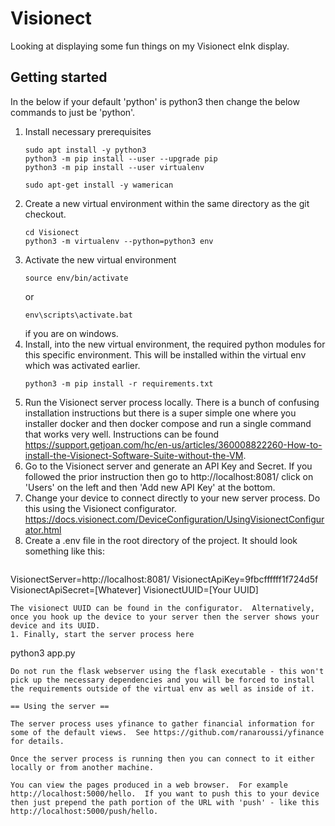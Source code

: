 
# Visionect 

Looking at displaying some fun things on my Visionect eInk display.

## Getting started

In the below if your default 'python' is python3 then change the below commands to just be 'python'.

1. Install necessary prerequisites
   ```
   sudo apt install -y python3
   python3 -m pip install --user --upgrade pip
   python3 -m pip install --user virtualenv
   
   sudo apt-get install -y wamerican
   ```
1. Create a new virtual environment within the same directory as the git checkout.
   ```
   cd Visionect
   python3 -m virtualenv --python=python3 env
   ```
1. Activate the new virtual environment
   ```
   source env/bin/activate
   ```
   or 
   ```
   env\scripts\activate.bat
   ```
   if you are on windows.
1. Install, into the new virtual environment, the required python modules for this specific environment.  This will be installed within the virtual env which was activated earlier.
   ```
   python3 -m pip install -r requirements.txt
   ```
1. Run the Visionect server process locally.  There is a bunch of confusing installation instructions but there is a super simple one where you installer docker and then docker compose and run a single command that works very well.  Instructions can be found https://support.getjoan.com/hc/en-us/articles/360008822260-How-to-install-the-Visionect-Software-Suite-without-the-VM.  
1. Go to the Visionect server and generate an API Key and Secret.  If you followed the prior instruction then go to http://localhost:8081/ click on 'Users' on the left and then 'Add  new API Key' at the bottom.  
1. Change your device to connect directly to your new server process.  Do this using the Visionect configurator.  https://docs.visionect.com/DeviceConfiguration/UsingVisionectConfigurator.html
1. Create a .env file in the root directory of the project.  It should look something like this:
   ```
VisionectServer=http://localhost:8081/
VisionectApiKey=9fbcffffff1f724d5f
VisionectApiSecret=[Whatever]
VisionectUUID=[Your UUID]
   ```
The visionect UUID can be found in the configurator.  Alternatively, once you hook up the device to your server then the server shows your device and its UUID.
1. Finally, start the server process here
   ```
   python3 app.py
   ```
   Do not run the flask webserver using the flask executable - this won't pick up the necessary dependencies and you will be forced to install the requirements outside of the virtual env as well as inside of it.

== Using the server ==

The server process uses yfinance to gather financial information for some of the default views.  See https://github.com/ranaroussi/yfinance for details.

Once the server process is running then you can connect to it either locally or from another machine.  

You can view the pages produced in a web browser.  For example http://localhost:5000/hello.  If you want to push this to your device then just prepend the path portion of the URL with 'push' - like this http://localhost:5000/push/hello.

